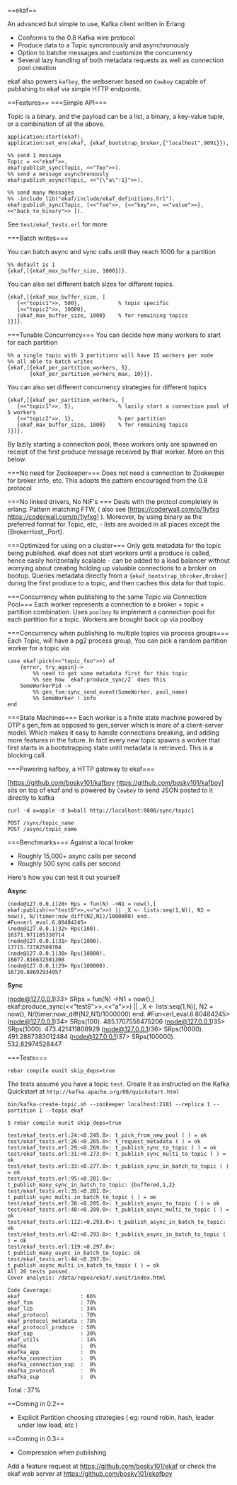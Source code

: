 ==ekaf==

An advanced but simple to use, Kafka client written in Erlang

* Conforms to the 0.8 Kafka wire protocol
* Produce data to a Topic syncronously and asynchronously
* Option to batche messages and customize the concurrency
* Several lazy handling of both metadata requests as well as connection pool creation

ekaf also powers `kafboy`, the webserver based on `Cowboy` capable of publishing to ekaf via simple HTTP endpoints.

==Features==
===Simple API===

Topic is a binary. and the payload can be a list, a binary, a key-value tuple, or a combination of all the above.

    application:start(ekaf),
    application:set_env(ekaf, {ekaf_bootstrap_broker,{"localhost",9091}}),

    %% send 1 message
    Topic = <<"ekaf">>,
    ekaf:publish_sync(Topic, <<"foo">>).
    %% send a message asynchronously
    ekaf:publish_async(Topic, <<"{\"a\":1}">>).

    %% send many Messages
    %% -include_lib("ekaf/include/ekaf_definitions.hrl").
    ekaf:publish_sync(Topic, [<<"foo">>, {<<"key">>, <<"value">>}, <<"back_to_binary">> ]).

See `test/ekaf_tests.erl` for more

===Batch writes===

You can batch async and sync calls until they reach 1000 for a partition

    %% default is 1
    {ekaf,[{ekaf_max_buffer_size, 1000}]}.

You can also set different batch sizes for different topics.

    {ekaf,[{ekaf_max_buffer_size, [
       {<<"topic1">>, 500},            % topic specific
       {<<"topic2">>, 10000},
       {ekaf_max_buffer_size, 1000}    % for remaining topics
    ]}]}.

===Tunable Concurrency===
You can decide how many workers to start for each partition

    %% a single topic with 3 partitions will have 15 workers per node
    %% all able to batch writes
    {ekaf,[{ekaf_per_partition_workers, 5},
           {ekaf_per_partition_workers_max, 10}]}.

You can also set different concurrency strategies for different topics


    {ekaf,[{ekaf_per_partition_workers, [
       {<<"topic1">>, 5},              % lazily start a connection pool of 5 workers
       {<<"topic2">>, 1},              % per partition
       {ekaf_max_buffer_size, 1000}    % for remaining topics
    ]}]}.

By lazily starting a connection pool, these workers only are spawned on receipt of the first produce message received by that worker. More on this below.

===No need for Zookeeper===
Does not need a connection to Zookeeper for broker info, etc. This adopts the pattern encouraged from the 0.8 protocol

===No linked drivers, No NIF's  ===
Deals with the protcol completely in erlang. Pattern matching FTW, ( also see [https://coderwall.com/p/1lyfxg https://coderwall.com/p/1lyfxg] ). Moreover, by using binary as the preferred format for Topic, etc, - lists are avoided in all places except the {BrokerHost,_Port}.

===Optimized for using on a cluster===
Only gets metadata for the topic being published. ekaf does not start workers until a produce is called, hence easily horizontally scalable - can be added to a load balancer without worrying about creating holding up valuable connections to a broker on bootup. Queries metadata directly from a `{ekaf_bootstrap_bhroker,Broker}` during the first produce to a topic, and then caches this data for that topic.

===Concurrency when publishing to the same Topic via Connection Pool===
Each worker represents a connection to a broker + topic + partition combination.
Uses `poolboy` to implement a connection pool for each partition for a topic. Workers are brought back up via poolboy

===Concurrency when publishing to multiple topics via process groups===
Each Topic, will have a pg2 process group, You can pick a random partition worker for a topic via

    case ekaf:pick(<<"topic_foo">>) of
        {error, try_again}->
            %% need to get some metadata first for this topic
            %% see how `ekaf:produce_sync/2` does this
        SomeWorkerPid ->
            %% gen_fsm:sync_send_event(SomeWorker, pool_name)
            %% SomeWorker ! info
    end

===State Machines===
Each worker is a finite state machine powered by OTP's gen_fsm as opposed to gen_server which is more of a client-server model. Which makes it easy to handle connections breaking, and adding more features in the future. In fact every new topic spawns a worker that first starts in a bootstrapping state until metadata is retrieved. This is a blocking call.

===Powering kafboy, a HTTP gateway to ekaf===

[https://github.com/bosky101/kafboy https://github.com/bosky101/kafboy] sits on top of ekaf and is powered by `Cowboy` to send JSON posted to it directly to kafka

    curl -d a=apple -d b=ball http://localhost:8000/sync/topic1

    POST /sync/topic_name
    POST /async/topic_name

===Benchmarks===
Against a local broker

* Roughly 15,000+ async calls per second
* Roughly 500     sync calls per second

Here's how you can test it out yourself

**Async**

    (node@127.0.0.1)28> Rps = fun(N) ->N1 = now(),[ ekaf:publish(<<"test8">>,<<"a">>) || _X <- lists:seq(1,N)], N2 = now(), N/(timer:now_diff(N2,N1)/1000000) end.
    #Fun<erl_eval.6.80484245>
    (node@127.0.0.1)32> Rps(100).
    16371.971185330714
    (node@127.0.0.1)31> Rps(1000).
    13715.72782509704
    (node@127.0.0.1)30> Rps(10000).
    16077.816632501308
    (node@127.0.0.1)29> Rps(100000).
    16720.88692934957

**Sync**

(node@127.0.0.1)33> SRps = fun(N) ->N1 = now(),[ ekaf:produce_sync(<<"test8">>,<<"a">>) || _X <- lists:seq(1,N)], N2 = now(), N/(timer:now_diff(N2,N1)/1000000) end.
    #Fun<erl_eval.6.80484245>
    (node@127.0.0.1)34> SRps(100).
    485.1707558475206
    (node@127.0.0.1)35> SRps(1000).
    473.421411808929
    (node@127.0.0.1)36> SRps(10000).
    491.2887383012484
    (node@127.0.0.1)37> SRps(100000).
    532.82974528447

===Tests===

    rebar compile eunit skip_deps=true

The tests assume you have a topic `test`. Create it as instructed on the Kafka Quickstart at `http://kafka.apache.org/08/quickstart.html`

    bin/kafka-create-topic.sh --zookeeper localhost:2181 --replica 1 --partition 1 --topic ekaf

    $ rebar compile eunit skip_deps=true

    test/ekaf_tests.erl:24:<0.245.0>: t_pick_from_new_pool ( ) = ok
    test/ekaf_tests.erl:26:<0.265.0>: t_request_metadata ( ) = ok
    test/ekaf_tests.erl:29:<0.269.0>: t_publish_sync_to_topic ( ) = ok
    test/ekaf_tests.erl:31:<0.273.0>: t_publish_sync_multi_to_topic ( ) = ok
    test/ekaf_tests.erl:33:<0.277.0>: t_publish_sync_in_batch_to_topic ( ) = ok
    test/ekaf_tests.erl:95:<0.281.0>: t_publish_many_sync_in_batch_to_topic: {buffered,1,2}
    test/ekaf_tests.erl:35:<0.281.0>: t_publish_sync_multi_in_batch_to_topic ( ) = ok
    test/ekaf_tests.erl:38:<0.285.0>: t_publish_async_to_topic ( ) = ok
    test/ekaf_tests.erl:40:<0.289.0>: t_publish_async_multi_to_topic ( ) = ok
    test/ekaf_tests.erl:112:<0.293.0>: t_publish_async_in_batch_to_topic: ok
    test/ekaf_tests.erl:42:<0.293.0>: t_publish_async_in_batch_to_topic ( ) = ok
    test/ekaf_tests.erl:119:<0.297.0>: t_publish_many_async_in_batch_to_topic: ok
    test/ekaf_tests.erl:44:<0.297.0>: t_publish_async_multi_in_batch_to_topic ( ) = ok
    All 20 tests passed.
    Cover analysis: /data/repos/ekaf/.eunit/index.html

    Code Coverage:
    ekaf                   : 66%
    ekaf_fsm               : 70%
    ekaf_lib               : 34%
    ekaf_protocol          : 70%
    ekaf_protocol_metadata : 78%
    ekaf_protocol_produce  : 50%
    ekaf_sup               : 30%
    ekaf_utils             : 14%
    ekafka                 :  0%
    ekafka_app             :  0%
    ekafka_connection      :  0%
    ekafka_connection_sup  :  0%
    ekafka_protocol        :  0%
    ekafka_sup             :  0%

Total                  : 37%

==Coming in 0.2==
* Explicit Partition choosing strategies ( eg: round robin, hash, leader under low load, etc )

==Coming in 0.3==
* Compression when publishing

Add a feature request at https://github.com/bosky101/ekaf or check the ekaf web server at https://github.com/bosky101/ekafboy
